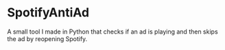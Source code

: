 # SpotifyAntiAd
 
A small tool I made in Python that checks if an ad is playing and then skips the ad by reopening Spotify.